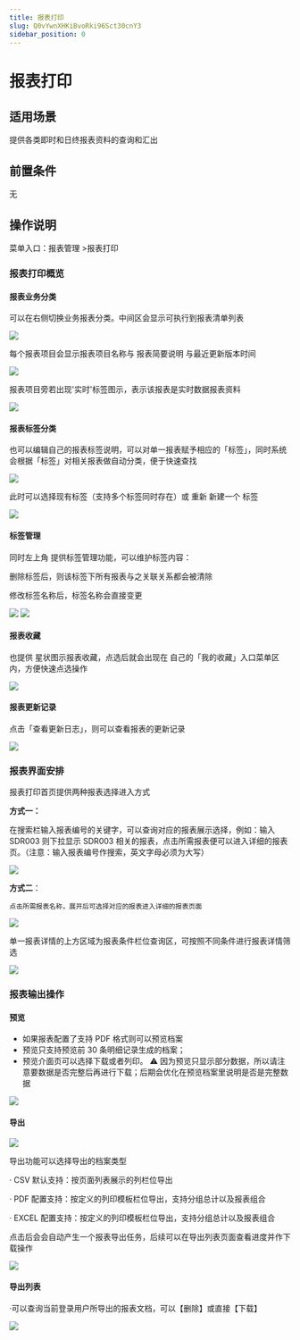 ```yaml
---
title: 报表打印
slug: Q0vYwnXHKiBvoRki96Sct30cnY3
sidebar_position: 0
---
```



# 报表打印

## 适用场景

提供各类即时和日终报表资料的查询和汇出

## 前置条件

无

## 操作说明

菜单入口：报表管理 &gt;报表打印

### 报表打印概览

#### 报表业务分类

可以在右侧切换业务报表分类。中间区会显示可执行到报表清单列表

<img src="/assets/TJ2QbmHymo4ebJxCBiIcDA4anmd.png"/>

每个报表项目会显示报表项目名称与 报表简要说明 与最近更新版本时间

<img src="/assets/TZmBbyzcjom2hVxqJFPcDSjmnht.png"/>

报表项目旁若出现'实时'标签图示，表示该报表是实时数据报表资料  

<img src="/assets/RLXlbg8ZJoPlgzx3oYDcJZH5nTS.png"/>

#### 报表标签分类

也可以编辑自己的报表标签说明，可以对单一报表赋予相应的「标签」，同时系统会根据「标签」对相关报表做自动分类，便于快速查找

<img src="/assets/I9s0bb9kcoFmRvxdS5hclLGZnSf.png"/>

此时可以选择现有标签（支持多个标签同时存在）或 重新 新建一个 标签

<img src="/assets/V1dibfVpFoVOnIxzQVRc2qpanvb.png"/>

#### 标签管理

同时左上角 提供标签管理功能，可以维护标签内容：

删除标签后，则该标签下所有报表与之关联关系都会被清除

修改标签名称后，标签名称会直接变更

<img src="/assets/IAF3b9Fz2oN60uxOgx2cK9z9nW2.png"/>

<img src="/assets/H44YbY5VBo8ohsxs3hWc6JxQnae.png"/>

#### 报表收藏

也提供 星状图示报表收藏，点选后就会出现在 自己的「我的收藏」入口菜单区内，方便快速点选操作

<img src="/assets/PyPQbgrwXoq7hMxHQiScSRaNnpg.png"/>

#### 报表更新记录

点击「查看更新日志」，则可以查看报表的更新记录

<img src="/assets/HRBUbee6sophU5xV8kcc0VJHnFe.png"/>

### 报表界面安排

报表打印首页提供两种报表选择进入方式 

**方式一：** 

在搜索栏输入报表编号的关键字，可以查询对应的报表展示选择，例如：输入 SDR003 则下拉显示 SDR003 相关的报表，点击所需报表便可以进入详细的报表页。（注意：输入报表编号作搜索，英文字母必须为大写）

<img src="/assets/UQ2zbHpLHon1rmx53mGctOzgn9f.png"/>

**方式二**：

    点击所需报表名称，展开后可选择对应的报表进入详细的报表页面

<img src="/assets/BdTKbq10QoOYnKxn9Icc1nxWnAh.png"/>

单一报表详情的上方区域为报表条件栏位查询区，可按照不同条件进行报表详情筛选

<img src="/assets/QTf7buWGwoQP7MxeDkqcxoYXnoF.png"/>

### 报表输出操作

#### 预览

- 如果报表配置了支持 PDF 格式则可以预览档案 
- 预览只支持预览前 30 条明细记录生成的档案； 
- 预览介面页可以选择下载或者列印。 ⚠️ 因为预览只显示部分数据，所以请注意要数据是否完整后再进行下载；后期会优化在预览档案里说明是否是完整数据

<img src="/assets/QWaqbJh25oaVwoxZBPQckJxLnwd.png"/>

#### 导出

<img src="/assets/W4A5bHKcgojkHYxtiVTcddZonwd.png"/>

导出功能可以选择导出的档案类型

· CSV 默认支持：按页面列表展示的列栏位导出

· PDF 配置支持：按定义的列印模板栏位导出，支持分组总计以及报表组合

· EXCEL 配置支持：按定义的列印模板栏位导出，支持分组总计以及报表组合

点击后会会自动产生一个报表导出任务，后续可以在导出列表页面查看进度并作下载操作

<img src="/assets/NefGbifRHoj9hWxe9QFco0ffnBf.png"/>

#### 导出列表

·可以查询当前登录用户所导出的报表文档，可以【删除】或直接【下载】

<img src="/assets/VLQmbM5rmoegmYxeILrcBGm2nmi.png"/>

### 
